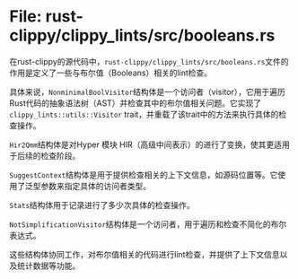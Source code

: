 # File: rust-clippy/clippy_lints/src/booleans.rs

在rust-clippy的源代码中，`rust-clippy/clippy_lints/src/booleans.rs`文件的作用是定义了一些与布尔值（Booleans）相关的lint检查。

具体来说，`NonminimalBoolVisitor`结构体是一个访问者（visitor），它用于遍历Rust代码的抽象语法树（AST）并检查其中的布尔值相关问题。它实现了`clippy_lints::utils::Visitor` trait，并重载了该trait中的方法来执行具体的检查操作。

`Hir2Qmm`结构体是对Hyper 模块 HIR（高级中间表示）的进行了变换，使其更适用于后续的检查阶段。

`SuggestContext`结构体是用于提供检查相关的上下文信息，如源码位置等。它使用了泛型参数来指定具体的访问者类型。

`Stats`结构体用于记录进行了多少次具体的检查操作。

`NotSimplificationVisitor`结构体是一个访问者，用于遍历和检查不简化的布尔表达式。

这些结构体协同工作，对布尔值相关的代码进行lint检查，并提供了上下文信息以及统计数据等功能。

